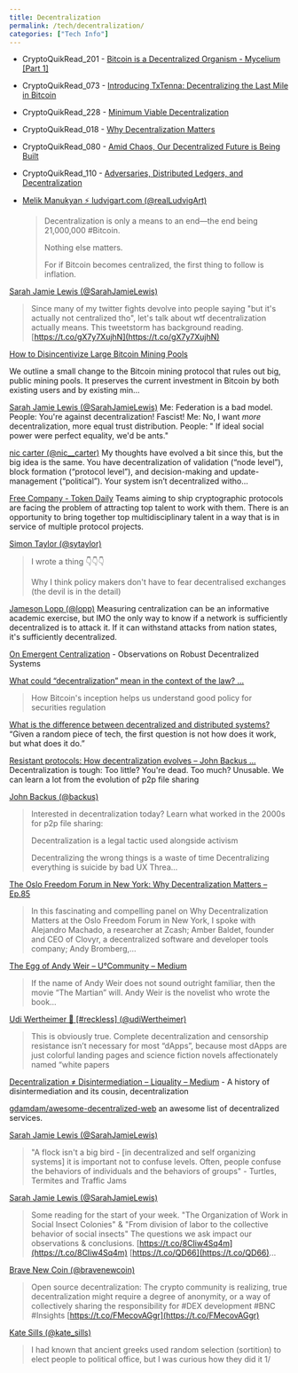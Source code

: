 ```yaml
---
title: Decentralization
permalink: /tech/decentralization/
categories: ["Tech Info"]
---
```



* CryptoQuikRead_201 - [Bitcoin is a Decentralized Organism - Mycelium [Part 1]](https://anchor.fm/thecryptoconomy/episodes/CryptoQuikRead_201---Bitcoin-is-a-Decentralized-Organism---Mycelium-Part-1-e2sarg)
* CryptoQuikRead_073 - [Introducing TxTenna: Decentralizing the Last Mile in Bitcoin](https://anchor.fm/thecryptoconomy/episodes/CryptoQuikRead_073---Introducing-TxTenna-Decentralizing-the-Last-Mile-in-Bitcoin-e2ndsc)
* CryptoQuikRead_228 - [Minimum Viable Decentralization](https://anchor.fm/thecryptoconomy/episodes/CryptoQuikRead_228---Minimum-Viable-Decentralization-e3lfo9)
* CryptoQuikRead_018 - [Why Decentralization Matters](https://anchor.fm/thecryptoconomy/episodes/CryptoQuikRead_018---Why-Decentralization-Matters-e2ndua)
* CryptoQuikRead_080 - [Amid Chaos, Our Decentralized Future is Being Built](https://anchor.fm/thecryptoconomy/episodes/CryptoQuikRead_080---Amid-Chaos--Our-Decentralized-Future-is-Being-Built-e2ndsb_)
* CryptoQuikRead_110 - [Adversaries, Distributed Ledgers, and Decentralization](https://anchor.fm/thecryptoconomy/episodes/CryptoQuikRead_110---Adversaries--Distributed-Ledgers--and-Decentralization-e2ndr6)


* [Melik Manukyan ⚡️ ludvigart.com (@realLudvigArt)](https://twitter.com/realLudvigArt/status/1041988293607313408)
  >Decentralization is only a means to an end—the end being 21,000,000 #Bitcoin.
  >
  >Nothing else matters.
  >
  >For if Bitcoin becomes centralized, the first thing to follow is inflation.

[Sarah Jamie Lewis (@SarahJamieLewis)](https://twitter.com/SarahJamieLewis/status/1029212002953060352?s=19)
  > Since many of my twitter fights devolve into people saying "but it's actually not centralized tho", let's talk about wtf decentralization actually means. This tweetstorm has background reading. [https://t.co/gX7y7XujhN](https://t.co/gX7y7XujhN)

[How to Disincentivize Large Bitcoin Mining Pools](http://hackingdistributed.com/2014/06/18/how-to-disincentivize-large-bitcoin-mining-pools/)

We outline a small change to the Bitcoin mining protocol that rules out big, public mining pools. It preserves the current investment in Bitcoin by both existing users and by existing min...

[Sarah Jamie Lewis (@SarahJamieLewis)](https://twitter.com/SarahJamieLewis/status/1031301941664440321)
Me: Federation is a bad model. People: You're against decentralization! Fascist! Me: No, I want *more* decentralization, more equal trust distribution. People: " If ideal social power were perfect equality, we'd be ants."

[nic carter (@nic__carter)](https://twitter.com/nic__carter/status/1008419100136296448)
My thoughts have evolved a bit since this, but the big idea is the same. You have decentralization of validation (“node level”), block formation (“protocol level”), and decision-making and update-management (“political”). Your system isn’t decentralized witho...

[Free Company - Token Daily](https://www.tokendaily.co/blog/free-company)
Teams aiming to ship cryptographic protocols are facing the problem of attracting top talent to work with them. There is an opportunity to bring together top multidisciplinary talent in a way that is in service of multiple protocol projects.


[Simon Taylor (@sytaylor)](https://twitter.com/sytaylor/status/1026155964481851392)
> I wrote a thing 👇👇👇
> 
>  Why I think policy makers don't have to fear decentralised exchanges (the devil is in the detail)


[Jameson Lopp (@lopp)](https://twitter.com/lopp/status/1028092364559208448)
Measuring centralization can be an informative academic exercise, but IMO the only way to know if a network is sufficiently decentralized is to attack it. If it can withstand attacks from nation states, it's sufficiently decentralized.

[On Emergent Centralization](https://fieldnotes.resistant.tech/defensive-decentralization/) - Observations on Robust Decentralized Systems

[What could “decentralization” mean in the context of the law? ...](https://coincenter.org/entry/what-could-decentralization-mean-in-the-context-of-the-law)
  > How Bitcoin's inception helps us understand good policy for securities regulation

[What is the difference between decentralized and distributed systems?](https://medium.com/distributed-economy/what-is-the-difference-between-decentralized-and-distributed-systems-f4190a5c6462)
“Given a random piece of tech, the first question is not how does it work, but what does it do.”

[Resistant protocols: How decentralization evolves – John Backus ...](https://medium.com/@jbackus/resistant-protocols-how-decentralization-evolves-2f9538832ada)
Decentralization is tough: Too little? You're dead. Too much? Unusable. We can learn a lot from the evolution of p2p file sharing

[John Backus (@backus)](https://twitter.com/backus/status/1039701785789620224)
  > Interested in decentralization today? Learn what worked in the 2000s for p2p file sharing:
  > 
  > ️Decentralization is a legal tactic used alongside activism
  > 
  > Decentralizing the wrong things is a waste of time
  > Decentralizing everything is suicide by bad UX Threa...


[The Oslo Freedom Forum in New York: Why Decentralization Matters – Ep.85](http://unchainedpodcast.co/the-oslo-freedom-forum-in-new-york-why-decentralization-matters-ep85)
  > In this fascinating and compelling panel on Why Decentralization Matters at the Oslo Freedom Forum in New York, I spoke with Alejandro Machado, a researcher at Zcash; Amber Baldet, founder and CEO of Clovyr, a decentralized software and developer tools company; Andy Bromberg,...

[The Egg of Andy Weir – U°Community – Medium](https://medium.com/@u_community/the-egg-of-andy-weir-bb5dfc4bfcb1)
  > If the name of Andy Weir does not sound outright familiar, then the movie “The Martian” will. Andy Weir is the novelist who wrote the book…

[Udi Wertheimer 🔨 [#reckless] (@udiWertheimer)](https://twitter.com/udiWertheimer/status/1049797657118543875)
  > This is obviously true. Complete decentralization and censorship resistance isn’t necessary for most “dApps”, because most dApps are just colorful landing pages and science fiction novels affectionately named “white papers

[Decentralization ≠ Disintermediation – Liquality – Medium](https://medium.com/liquality/decentralization-disintermediation-208000413b82) - A history of disintermediation and its cousin, decentralization


[gdamdam/awesome-decentralized-web](https://github.com/gdamdam/awesome-decentralized-web)
an awesome list of decentralized services. 

[Sarah Jamie Lewis (@SarahJamieLewis)](https://twitter.com/SarahJamieLewis/status/1066819785869033480)
  > "A flock isn't a big bird - [in decentralized and self organizing systems] it is important not to confuse levels. Often, people confuse the behaviors of individuals and the behaviors of groups" - Turtles, Termites and Traffic Jams

[Sarah Jamie Lewis (@SarahJamieLewis)](https://twitter.com/SarahJamieLewis/status/1066892475141255168)
  > Some reading for the start of your week. "The Organization of Work in Social Insect Colonies" & "From division of labor to the collective behavior of social insects" The questions we ask impact our observations & conclusions. [https://t.co/8CIiw4Sq4m](https://t.co/8CIiw4Sq4m) [https://t.co/QD66](https://t.co/QD66)...

[Brave New Coin (@bravenewcoin)](https://twitter.com/bravenewcoin/status/1072828433711927297)
  > Open source decentralization: The crypto community is realizing, true decentralization might require a degree of anonymity, or a way of collectively sharing the responsibility for #DEX development #BNC #Insights [https://t.co/FMecovAGgr](https://t.co/FMecovAGgr)


[Kate Sills (@kate_sills)](https://twitter.com/kate_sills/status/924728954178564097?s=12)
  > I had known that ancient greeks used random selection (sortition) to elect people to political office, but I was curious how they did it 1/
